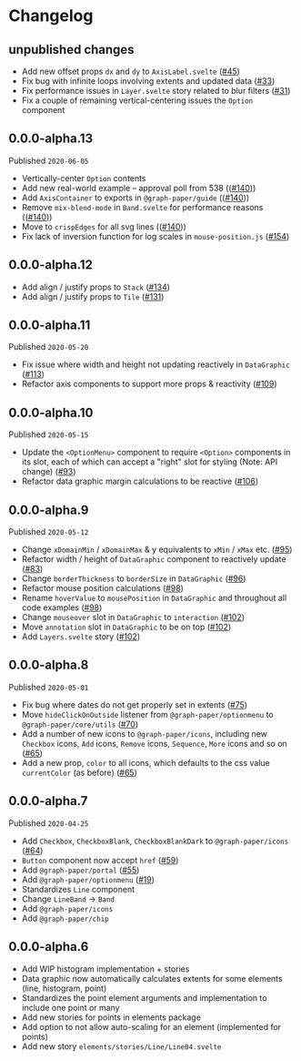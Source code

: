 # Changelog

## unpublished changes

- Add new offset props `dx` and `dy` to `AxisLabel.svelte`
  ([#45](https://github.com/graph-paper-org/graph-paper/pull/45))
- Fix bug with infinite loops involving extents and updated data
  ([#33](https://github.com/graph-paper-org/graph-paper/pull/33))
- Fix performance issues in `Layer.svelte` story related to blur filters
  ([#31](https://github.com/graph-paper-org/graph-paper/pull/31))
- Fix a couple of remaining vertical-centering issues the `Option` component

## 0.0.0-alpha.13

Published `2020-06-05`

- Vertically-center `Option` contents
- Add new real-world example – approval poll from 538
  (([#140](https://github.com/graph-paper-org/graph-paper/pull/140)))
- Add `AxisContainer` to exports in `@graph-paper/guide`
  (([#140](https://github.com/graph-paper-org/graph-paper/pull/140)))
- Remove `mix-blend-mode` in `Band.svelte` for performance reasons
  (([#140](https://github.com/graph-paper-org/graph-paper/pull/140)))
- Move to `crispEdges` for all svg lines
  (([#140](https://github.com/graph-paper-org/graph-paper/pull/140)))
- Fix lack of inversion function for log scales in `mouse-position.js`
  ([#154](https://github.com/graph-paper-org/graph-paper/pull/154))

## 0.0.0-alpha.12

- Add align / justify props to `Stack`
  ([#134](https://github.com/graph-paper-org/graph-paper/pull/134))
- Add align / justify props to `Tile`
  ([#131](https://github.com/graph-paper-org/graph-paper/pull/131))

## 0.0.0-alpha.11

Published `2020-05-20`

- Fix issue where width and height not updating reactively in `DataGraphic`
  ([#113](https://github.com/graph-paper-org/graph-paper/pull/113))
- Refactor axis components to support more props & reactivity
  ([#109](https://github.com/graph-paper-org/graph-paper/pull/109))

## 0.0.0-alpha.10

Published `2020-05-15`

- Update the `<OptionMenu>` component to require `<Option>` components in its
  slot, each of which can accept a "right" slot for styling (Note: API change)
  ([#93](https://github.com/graph-paper-org/graph-paper/pull/93))
- Refactor data graphic margin calculations to be reactive
  ([#106](https://github.com/graph-paper-org/graph-paper/pull/106))

## 0.0.0-alpha.9

Published `2020-05-12`

- Change `xDomainMin` / `xDomainMax` & y equivalents to `xMin` / `xMax` etc.
  ([#95](https://github.com/graph-paper-org/graph-paper/pull/95))
- Refactor width / height of `DataGraphic` component to reactively update
  ([#83](https://github.com/graph-paper-org/graph-paper/pull/82))
- Change `borderThickness` to `borderSize` in `DataGraphic`
  ([#96](https://github.com/graph-paper-org/graph-paper/pull/96))
- Refactor mouse position calculations
  ([#98](https://github.com/graph-paper-org/graph-paper/pull/98))
- Rename `hoverValue` to `mousePosition` in `DataGraphic` and throughout all
  code examples ([#98](https://github.com/graph-paper-org/graph-paper/pull/98))
- Change `mouseover` slot in `DataGraphic` to `interaction`
  ([#102](https://github.com/graph-paper-org/graph-paper/pull/102))
- Move `annotation` slot in `DataGraphic` to be on top
  ([#102](https://github.com/graph-paper-org/graph-paper/pull/102))
- Add `Layers.svelte` story
  ([#102](https://github.com/graph-paper-org/graph-paper/pull/102))

## 0.0.0-alpha.8

Published `2020-05-01`

- Fix bug where dates do not get properly set in extents
  ([#75](https://github.com/graph-paper-org/graph-paper/pull/75))
- Move `hideClickOnOutside` listener from `@graph-paper/optionmenu` to
  `@graph-paper/core/utils`
  ([#70](https://github.com/graph-paper-org/graph-paper/pull/70))
- Add a number of new icons to `@graph-paper/icons`, including new `Checkbox`
  icons, `Add` icons, `Remove` icons, `Sequence`, `More` icons and so on
  ([#65](https://github.com/graph-paper-org/graph-paper/pull/65))
- Add a new prop, `color` to all icons, which defaults to the css value
  `currentColor` (as before)
  ([#65](https://github.com/graph-paper-org/graph-paper/pull/65))

## 0.0.0-alpha.7

Published `2020-04-25`

- Add `Checkbox`, `CheckboxBlank`, `CheckboxBlankDark` to `@graph-paper/icons`
  ([#64](https://github.com/graph-paper-org/graph-paper/pull/64))
- `Button` component now accept `href`
  ([#59](https://github.com/graph-paper-org/graph-paper/pull/59))
- Add `@graph-paper/portal`
  ([#55](https://github.com/graph-paper-org/graph-paper/pull/55/))
- Add `@graph-paper/optionmenu`
  ([#19](https://github.com/graph-paper-org/graph-paper/pull/19/))
- Standardizes `Line` component
- Change `LineBand` -> `Band`
- Add `@graph-paper/icons`
- Add `@graph-paper/chip`

## 0.0.0-alpha.6

- Add WIP histogram implementation + stories
- Data graphic now automatically calculates extents for some elements (line,
  histogram, point)
- Standardizes the point element arguments and implementation to include one
  point or many
- Add new stories for points in elements package
- Add option to not allow auto-scaling for an element (implemented for points)
- Add new story `elements/stories/Line/Line04.svelte`
